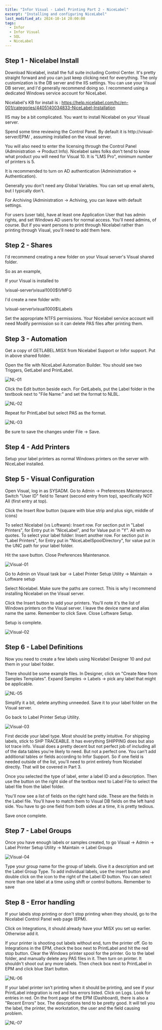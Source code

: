 ```yaml
---
title: "Infor Visual - Label Printing Part 2 - NiceLabel"
excerpt: "Installing and configuring NiceLabel"
last_modified_at: 2024-10-14 20:00:00
tags:
  - Infor
  - Infor Visual
  - SQL
  - NiceLabel
---
```




## Step 1 - Nicelabel Install

Download Nicelabel, install the full suite including Control Center. It's pretty straight forward and you can just keep clicking next for everything. The only customization is the DB server and the IIS settings. You can use your Visual DB server, and I'd generally recommend doing so. I recommend using a dedicated Windows service account for NiceLabel. 

Nicelabel's KB for install is : https://help.nicelabel.com/hc/en-001/categories/4405140034833-NiceLabel-Installation

IIS may be a bit complicated. You want to install Nicelabel on your Visual server. 

Spend some time reviewing the Control Panel. By default it is http://visual-server/EPM/ , assuming installed on the visual server.

You will also need to enter the licensing through the Control Panel (Administration -> Product Info). Nicelabel sales folks don't tend to know what product you will need for Visual 10. It is "LMS Pro", minimum number of printers is 5.  

It is recommended to turn on AD authentication (Administration -> Authentication). 

Generally you don't need any Global Variables. You can set up email alerts, but I typically don't. 

For Archiving (Administration -> Achiving, you can leave with default settings. 

For users (user tab), have at least one Application User that has admin rights, and set Windows AD users for normal access. You'll need admins, of course. But if you want persons to print through Nicelabel rather than printing through Visual, you'll need to add them here. 


## Step 2 - Shares

I'd recommend creating a new folder on your Visual server's Visual shared folder. 

So as an example, 

If your Visual is installed to 

\\visual-server\visual1000$\VMFG

I'd create a new folder with:

\\visual-server\visual1000$\Labels

Set the appropriate NTFS permissions. Your Nicelabel service account will need Modify permission so it can delete PAS files after printing them. 


## Step 3 - Automation

Get a copy of GETLABEL.MISX from Nicelabel Support or Infor support. Put in above shared folder. 

Open the file with NiceLabel Automation Builder. You should see two Triggers, GetLabel and PrintLabel. 

![NL-01](/images/posts/NL/NL-01.PNG)

Click the Edit button beside each. For GetLabels, put the Label folder in the textbook next to "File Name:" and set the format to NLBL. 

![NL-02](/images/posts/NL/NL-02.PNG)

Repeat for PrintLabel but select PAS as the format. 

![NL-03](/images/posts/NL/NL-03.PNG)

Be sure to save the changes under File -> Save. 





## Step 4 - Add Printers

Setup your label printers as normal Windows printers on the server with NiceLabel installed. 


## Step 5 - Visual Configuration

Open Visual, log in as SYSADM. Go to Admin -> Preferences Maintenance. Switch "User ID" field to Tenant (second entry from top), specifically NOT All (first entry at top). 

Click the Insert Row button (square with blue strip and plus sign, middle of icons)

To select Nicelabel (vs Loftware):
Insert row. For section put in "Label Printers", for Entry put in "NiceLabel", and for Value put in "Y". All with no quotes.
To select your label folder:
Insert another row. For section put in "Label Printers", for Entry put in "NiceLabelSpoolDirectory", for value put in the UNC path for your label folder.

Hit the save button.
Close Preferences Maintenance. 

![Visual-01](/images/posts/NL/Visual-01.PNG)


Go to Admin on Visual task bar -> Label Printer Setup Utility -> Maintain -> Loftware setup

Select Nicelabel. Make sure the paths are correct. This is why I recommend installing Nicelabel on the Visual server. 

Click the Insert button to add your printers. You'll note it's the list of Windows printers on the Visual server. I leave the device name and alias name the same.
Remember to click Save. 
Close Loftware Setup. 

Setup is complete. 

![Visual-02](/images/posts/NL/Visual-02.PNG)


## Step 6 - Label Definitions

Now you need to create a few labels using Nicelabel Designer 10 and put them in your label folder. 

There should be some example files. In Designer, click on "Create New from Samples Templates". 
Expand Samples -> Labels -> pick any label that might be applicable.

![NL-05](/images/posts/NL/NL-05.PNG)

Simplify it a bit, delete anything unneeded. Save it to your label folder on the Visual server.

Go back to Label Printer Setup Utility. 

![Visual-03](/images/posts/NL/Visual-03.PNG)

First decide your label type. Most should be pretty intuitive. For shipping labels, stick to SHP TRACEABLE. It has everything SHIPPING does but also lot trace info. Visual does a pretty decent but not perfect job of including all of the data tables you're likely to need. But not a perfect one. You can't add additional tables or fields according to Infor Support. So if one field is needed outside of the list, you'll need to print entirely from Nicelabel directly. That will be covered in Part 3. 

Once you selected the type of label, enter a label ID and a description. Then use the button on the right side of the textbox next to Label File to select the label file from the label folder.

You'll now see a list of fields on the right hand side. These are the fields in the Label file. You'll have to match them to Visual DB fields on the left hand side. You have to go one field from both sides at a time, it is pretty tedious. 

Save once complete. 

## Step 7 - Label Groups

Once you have enough labels or samples created, to go Visual -> Admin -> Label Printer Setup Utility -> Maintain -> Label Groups

![Visual-04](/images/posts/NL/Visual-04.PNG)

Type your group name for the group of labels. Give it a description and set the Label Group Type. To add individual labels, use the insert button and double click on the icon to the right of the Label ID button. You can select more than one label at a time using shift or control buttons. Remember to save 


## Step 8 - Error handling

If your labels stop printing or don't stop printing when they should, go to the Nicelabel Control Panel web page (EPM). 

Click on Integrations, it should already have your MISX you set up earlier. Otherwise add it. 

If your printer is shooting out labels without end, turn the printer off. Go to Integrations in the EPM, check the box next to PrintLabel and hit the red stop button. Clear the Windows printer spool for the printer. Go to the label folder, and manually delete any PAS files in it. Then turn on printer. It shouldn't shoot out any more labels. Then check box next to PrintLabel in EPM and click blue Start button. 

![NL-06](/images/posts/NL/NL-06.PNG)

If your label printer isn't printing when it should be printing, and see if your PrintLabel integration is red and has errors listed. Click on Logs. Look for entries in red. On the front page of the EPM (Dashboard), there is also a "Recent Errors" box. The descriptions tend to be pretty good. It will tell you the label, the printer, the workstation, the user and the field causing problem. 

![NL-07](/images/posts/NL/NL-07.PNG)